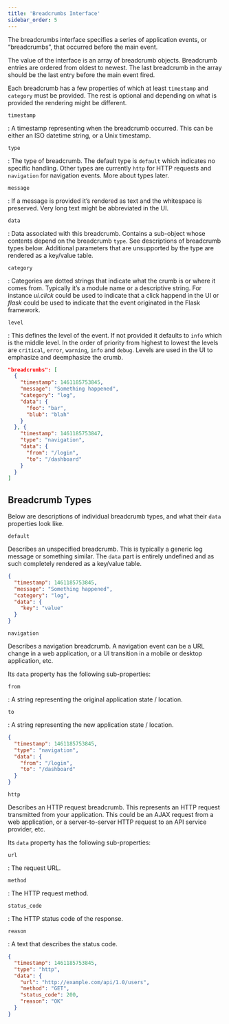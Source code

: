 ```yaml
---
title: 'Breadcrumbs Interface'
sidebar_order: 5
---
```


The breadcrumbs interface specifies a series of application events, or “breadcrumbs”, that occurred before the main event.

The value of the interface is an array of breadcrumb objects. Breadcrumb entries are ordered from oldest to newest. The last breadcrumb in the array should be the last entry before the main event fired.

Each breadcrumb has a few properties of which at least `timestamp` and `category` must be provided. The rest is optional and depending on what is provided the rendering might be different.

`timestamp`

: A timestamp representing when the breadcrumb occurred. This can be either an ISO datetime string, or a Unix timestamp.

`type`

: The type of breadcrumb. The default type is `default` which indicates no specific handling. Other types are currently `http` for HTTP requests and `navigation` for navigation events. More about types later.

`message`

: If a message is provided it’s rendered as text and the whitespace is preserved. Very long text might be abbreviated in the UI.

`data`

: Data associated with this breadcrumb. Contains a sub-object whose contents depend on the breadcrumb `type`. See descriptions of breadcrumb types below. Additional parameters that are unsupported by the type are rendered as a key/value table.

`category`

: Categories are dotted strings that indicate what the crumb is or where it comes from. Typically it’s a module name or a descriptive string. For instance _ui.click_ could be used to indicate that a click happend in the UI or _flask_ could be used to indicate that the event originated in the Flask framework.

`level`

: This defines the level of the event. If not provided it defaults to `info` which is the middle level. In the order of priority from highest to lowest the levels are `critical`, `error`, `warning`, `info` and `debug`. Levels are used in the UI to emphasize and deemphasize the crumb.

```json
"breadcrumbs": [
  {
    "timestamp": 1461185753845,
    "message": "Something happened",
    "category": "log",
    "data": {
      "foo": "bar",
      "blub": "blah"
    }
  }, {
    "timestamp": 1461185753847,
    "type": "navigation",
    "data": {
      "from": "/login",
      "to": "/dashboard"
    }
  }
]
```

## Breadcrumb Types

Below are descriptions of individual breadcrumb types, and what their `data` properties look like.

`default`

Describes an unspecified breadcrumb. This is typically a generic log message or something similar. The `data` part is entirely undefined and as such completely rendered as a key/value table.

```json
{
  "timestamp": 1461185753845,
  "message": "Something happened",
  "category": "log",
  "data": {
    "key": "value"
  }
}
```

`navigation`

Describes a navigation breadcrumb. A navigation event can be a URL change in a web application, or a UI transition in a mobile or desktop application, etc.

Its `data` property has the following sub-properties:

`from`

: A string representing the original application state / location.

`to`

: A string representing the new application state / location.

```json
{
  "timestamp": 1461185753845,
  "type": "navigation",
  "data": {
    "from": "/login",
    "to": "/dashboard"
  }
}
```

`http`

Describes an HTTP request breadcrumb. This represents an HTTP request transmitted from your application. This could be an AJAX request from a web application, or a server-to-server HTTP request to an API service provider, etc.

Its `data` property has the following sub-properties:

`url`

: The request URL.

`method`

: The HTTP request method.

`status_code`

: The HTTP status code of the response.

`reason`

: A text that describes the status code.

```json
{
  "timestamp": 1461185753845,
  "type": "http",
  "data": {
    "url": "http://example.com/api/1.0/users",
    "method": "GET",
    "status_code": 200,
    "reason": "OK"
  }
}
```

